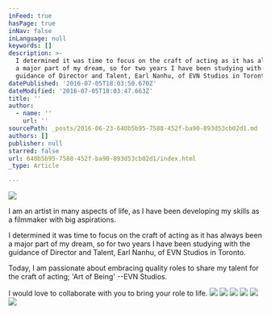 ```yaml
---
inFeed: true
hasPage: true
inNav: false
inLanguage: null
keywords: []
description: >-
  I determined it was time to focus on the craft of acting as it has always been
  a major part of my dream, so for two years I have been studying with the
  guidance of Director and Talent, Earl Nanhu, of EVN Studios in Toronto.
datePublished: '2016-07-05T18:03:50.670Z'
dateModified: '2016-07-05T18:03:47.663Z'
title: ''
author:
  - name: ''
    url: ''
sourcePath: _posts/2016-06-23-640b5b95-7588-452f-ba90-893d53cb02d1.md
authors: []
publisher: null
starred: false
url: 640b5b95-7588-452f-ba90-893d53cb02d1/index.html
_type: Article

---
```

![](https://the-grid-user-content.s3-us-west-2.amazonaws.com/e9eca429-1121-48c8-a0e8-f59f0ddc6368.jpg)

I am an artist in many aspects of life, as I have been developing my skills as a filmmaker with big aspirations.

I determined it was time to focus on the craft of acting as it has always been a major part of my dream, so for two years I have been studying with the guidance of Director and Talent, Earl Nanhu, of EVN Studios in Toronto.

Today, I am passionate about embracing quality roles to share my talent for the craft of acting; 'Art of Being' --EVN Studios.

I would love to collaborate with you to bring your role to life.
![](https://the-grid-user-content.s3-us-west-2.amazonaws.com/426cf7fa-8aef-4049-a6de-e4c1bf0df26d.jpg)
![](https://imgflo.herokuapp.com/graph/vahj1ThiexotieMo/d62c2014a949993f87ced91dfaf4b337/croprotate.jpg?cropheight=4889&cropwidth=4559&degrees=0&input=https%3A%2F%2Fthe-grid-user-content.s3-us-west-2.amazonaws.com%2F2b7ce199-365b-4f17-b6a8-1dc6b8440c68.jpg&x=0&y=0)
![](https://the-grid-user-content.s3-us-west-2.amazonaws.com/2bd14e37-b942-49bb-928c-274dfdadcfb2.jpg)
![](https://the-grid-user-content.s3-us-west-2.amazonaws.com/085720ae-df49-44d4-a0bf-06644c5ce1ed.jpg)
![](https://the-grid-user-content.s3-us-west-2.amazonaws.com/4d285ba9-f6ed-431c-92a7-acee6e33e729.jpg)
![](https://the-grid-user-content.s3-us-west-2.amazonaws.com/e523705e-c6aa-4f4a-861f-9d0a17c76127.jpg)